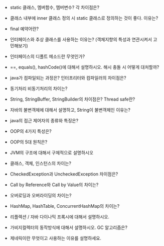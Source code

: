 + static 클래스, 멤버함수, 멤버변수? 각 차이점은?

+ 클래스 내부에 inner 클래스 정의 시 static 클래스로 정의하는 것이 좋다. 이유는?

+ final 예약어란?

+ 인터페이스와 추상 클래스를 사용하는 이유는? (객체지향의 특성과 연관시켜서 고민해보기)

+ 인터페이스의 디폴트 메소드란 무엇인가?

+ ==, equals(), hashCode()에 대해서 설명하시오. 해시 충돌 시 어떻게 대처할까?

+ java가 컴파일되는 과정은? 인터프리터와 컴파일러의 차이점은?

+ 동기처리 비동기처리의 차이는?
+ String, StringBuffer, StringBuilder의 차이점은? Thread safe란?
+ 자바의 불변객체에 대해서 설명하고, String이 불변객체인 이유는?
+ java의 접근 제어자의 종류와 특징은?
+ OOP의 4가지 특성은?
+ OOP의 5대 원칙은?
+ JVM의 구조에 대해서 구체적으로 설명하시오
+ 클래스, 객체, 인스턴스의 차이는?
+ CheckedException과 UncheckedException 차이점은?
+ Call by Reference와 Call by Value의 차이는?
+ 오버로딩과 오버라이딩의 차이는?
+ HashMap, HashTable, ConcurrentHashMap의 차이는?
+ 리플렉션 / 자바 다이나믹 프록시에 대해서 설명하시오.
+ 가비지컬렉터의 동작방식에 대해서 설명하시오. GC 알고리즘은?
+ 제네릭이란 무엇이고 사용하는 이유를 설명하세요.
